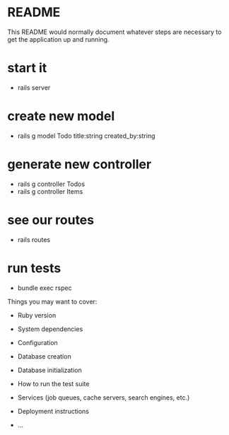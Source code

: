 # README

This README would normally document whatever steps are necessary to get the
application up and running.

# start it
- rails server

# create new model
- rails g model Todo title:string created_by:string

# generate new controller
- rails g controller Todos
- rails g controller Items

# see our routes
- rails routes

# run tests
- bundle exec rspec

Things you may want to cover:

* Ruby version

* System dependencies

* Configuration

* Database creation

* Database initialization

* How to run the test suite

* Services (job queues, cache servers, search engines, etc.)

* Deployment instructions

* ...
